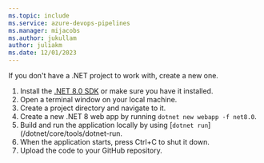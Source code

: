 ```yaml
---
ms.topic: include
ms.service: azure-devops-pipelines
ms.manager: mijacobs
ms.author: jukullam
author: juliakm
ms.date: 12/01/2023
---
```


If you don't have a .NET project to work with, create a new one.

1. Install the [.NET 8.0 SDK](https://dotnet.microsoft.com/download/dotnet/8.0) or make sure you have it installed.
1. Open a terminal window on your local machine.
1. Create a project directory and navigate to it.
1. Create a new .NET 8 web app by running `dotnet new webapp -f net8.0`.
1. Build and run the application locally by using [`dotnet run`](/dotnet/core/tools/dotnet-run.
1. When the application starts, press Ctrl+C to shut it down.
1. Upload the code to your GitHub repository.
